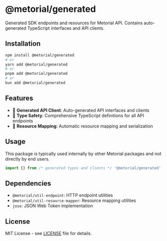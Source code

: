 # @metorial/generated

Generated SDK endpoints and resources for Metorial API. Contains auto-generated TypeScript interfaces and API clients.

## Installation

```bash
npm install @metorial/generated
# or
yarn add @metorial/generated
# or
pnpm add @metorial/generated
# or
bun add @metorial/generated
```

## Features

- 🔧 **Generated API Client**: Auto-generated API interfaces and clients
- 📡 **Type Safety**: Comprehensive TypeScript definitions for all API endpoints
- 🔄 **Resource Mapping**: Automatic resource mapping and serialization

## Usage

This package is typically used internally by other Metorial packages and not directly by end users.

```typescript
import {} from /* generated types and clients */ '@metorial/generated';
```

## Dependencies

- `@metorial/util-endpoint`: HTTP endpoint utilities
- `@metorial/util-resource-mapper`: Resource mapping utilities
- `jose`: JSON Web Token implementation

## License

MIT License - see [LICENSE](../../LICENSE) file for details.
